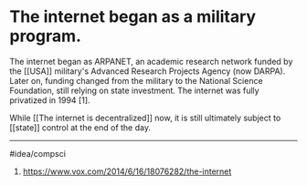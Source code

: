# The internet began as a military program.
The internet began as ARPANET, an academic research network funded by the [[USA]] military's Advanced Research Projects Agency (now DARPA). Later on, funding changed from the military to the National Science Foundation, still relying on state investment. The internet was fully privatized in 1994 [1]. 

While [[The internet is decentralized]] now, it is still ultimately subject to [[state]] control at the end of the day. 

---
#idea/compsci 

1. https://www.vox.com/2014/6/16/18076282/the-internet